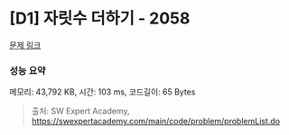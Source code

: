 # [D1] 자릿수 더하기 - 2058 

[문제 링크](https://swexpertacademy.com/main/code/problem/problemDetail.do?contestProbId=AV5QPRjqA10DFAUq) 

### 성능 요약

메모리: 43,792 KB, 시간: 103 ms, 코드길이: 65 Bytes



> 출처: SW Expert Academy, https://swexpertacademy.com/main/code/problem/problemList.do